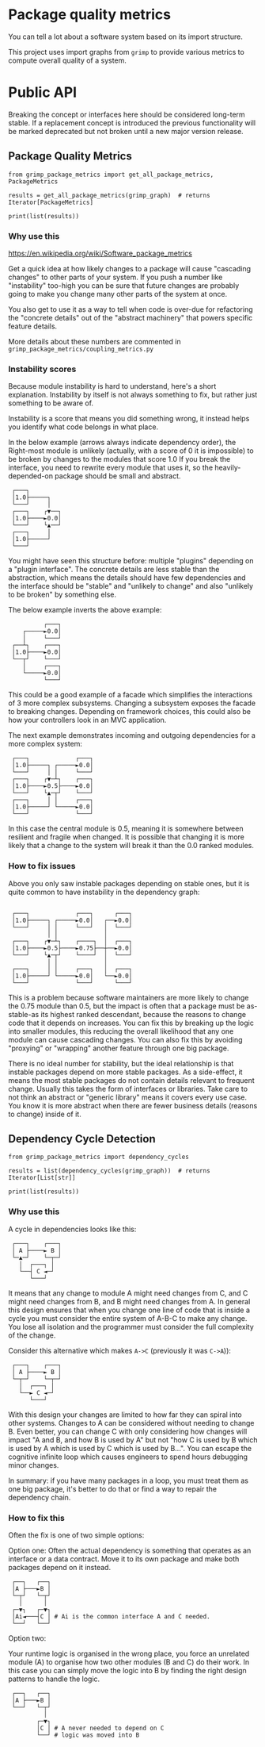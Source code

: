 # Package quality metrics

You can tell a lot about a software system based on its import structure.

This project uses import graphs from `grimp` to provide various metrics to compute overall
quality of a system.

# Public API

Breaking the concept or interfaces here should be considered long-term stable.
If a replacement concept is introduced the previous functionality will be
marked deprecated but not broken until a new major version release.

## Package Quality Metrics

```
from grimp_package_metrics import get_all_package_metrics, PackageMetrics

results = get_all_package_metrics(grimp_graph)  # returns Iterator[PackageMetrics]

print(list(results))
```

### Why use this

https://en.wikipedia.org/wiki/Software_package_metrics

Get a quick idea at how likely changes to a package will cause "cascading
changes" to other parts of your system. If you push a number like "instability"
too-high you can be sure that future changes are probably going to make you
change many other parts of the system at once.

You also get to use it as a way
to tell when code is over-due for refactoring the "concrete details" out of the
"abstract machinery" that powers specific feature details.

More details about these numbers are commented in `grimp_package_metrics/coupling_metrics.py`

### Instability scores

Because module instability is hard to understand, here's a short explanation.
Instability by itself is not always something to fix, but rather just something
to be aware of.

Instability is a score that means you did something wrong, it instead helps you
identify what code belongs in what place.

In the below example (arrows always indicate dependency order), the Right-most module is unlikely (actually, with a score
of 0 it is impossible) to be broken by changes to the modules that score 1.0 If you break the interface, you need to rewrite every module that uses it, so the heavily-depended-on package should be small and abstract.

```
 ┌───┐
 │1.0├─────┐
 └───┘     │
 ┌───┐    ┌▼──┐
 │1.0├────►0.0│
 └───┘    └▲──┘
 ┌───┐     │
 │1.0├─────┘
 └───┘
```

You might have seen this structure before: multiple "plugins" depending on a "plugin interface". The concrete details are less stable than the abstraction, which means the details should have few dependencies and the interface should be "stable" and "unlikely to change" and also "unlikely to be broken" by something else.

The below example inverts the above example:

```
          ┌───┐
    ┌─────►0.0│
    │     └───┘
 ┌──┴┐    ┌───┐
 │1.0├────►0.0│
 └──┬┘    └───┘
    │     ┌───┐
    └─────►0.0│
          └───┘

```

This could be a good example of a facade which simplifies the interactions of 3
more complex subsystems. Changing a subsystem exposes the facade to breaking
changes. Depending on framework choices, this could also be how your
controllers look in an MVC application.

The next example demonstrates incoming and outgoing dependencies for a more complex system:
```
 ┌───┐             ┌───┐
 │1.0├─────┐ ┌─────►0.0│ 
 └───┘     │ │     └───┘
 ┌───┐    ┌▼─┴┐    ┌───┐
 │1.0├────►0.5├────►0.0│
 └───┘    └▲─┬┘    └───┘
 ┌───┐     │ │     ┌───┐
 │1.0├─────┘ └─────►0.0│
 └───┘             └───┘
```

In this case the central module is 0.5, meaning it is somewhere between
resilient and fragile when changed. It is possible that changing it is more
likely that a change to the system will break it than the 0.0 ranked modules.


### How to fix issues

Above you only saw instable packages depending on stable ones, but it is quite
common to have instability in the dependency graph: 

```

 ┌───┐             ┌───┐      ┌───┐
 │1.0├─────┐ ┌─────►0.0│   ┌──►0.0│
 └───┘     │ │     └───┘   │  └───┘
           │ │             │
 ┌───┐    ┌▼─┴┐    ┌────┐  │  ┌───┐
 │1.0├────►0.5├────►0.75├──┼──►0.0│
 └───┘    └▲─┬┘    └────┘  │  └───┘
           │ │             │
 ┌───┐     │ │     ┌───┐   │  ┌───┐
 │1.0├─────┘ └─────►0.0│   └──►0.0│
 └───┘             └───┘      └───┘
```

This is a problem because software maintainers are more likely to change the
0.75 module than 0.5, but the impact is often that a package must be
as-stable-as its highest ranked descendant, because the reasons to change code
that it depends on increases. You can fix this by breaking up the logic into
smaller modules, this reducing the overall likelihood that any one module can
cause cascading changes. You can also fix this by avoiding "proxying" or
"wrapping" another feature through one big package.

There is no ideal number for stability, but the ideal relationship is that
instable packages depend on more stable packages. As a side-effect, it means
the most stable packages do not contain details relevant to frequent change.
Usually this takes the form of interfaces or libraries. Take care to not think
an abstract or "generic library" means it covers every use case. You know it is more
abstract when there are fewer business details (reasons to change) inside of it.


## Dependency Cycle Detection

```
from grimp_package_metrics import dependency_cycles

results = list(dependency_cycles(grimp_graph))  # returns Iterator[List[str]]

print(list(results))
```

### Why use this

A cycle in dependencies looks like this:

```
 ┌───┐    ┌───┐
 │ A ├────► B │
 └─▲─┘    └─┬─┘
   │  ┌───┐ │
   └──┤ C ◄─┘
      └───┘
```

It means that any change to module A might need changes from C, and C might
need changes from B, and B might need changes from A. In general this design
ensures that when you change one line of code that is inside a cycle you must
consider the entire system of A-B-C to make any change. You lose all isolation and the programmer must consider the full complexity of the change.

Consider this alternative which makes `A->C` (previously it was `C->A`)):

```
 ┌───┐    ┌───┐
 │ A ├────► B │
 └─┬─┘    └─┬─┘
   │  ┌───┐ │
   └──► C ◄─┘
      └───┘
```

With this design your changes are limited to how far they can spiral into other
systems. Changes to A can be considered without needing to change B. Even
better, you can change C with only considering how changes will impact "A and
B, and how B is used by A" but not "how C is used by B which is used by A which
is used by C which is used by B...". You can escape the cognitive infinite loop
which causes engineers to spend hours debugging minor changes.

In summary: if you have many packages in a loop, you must treat them as one big
package, it's better to do that or find a way to repair the dependency chain.

### How to fix this

Often the fix is one of two simple options:

Option one: Often the actual dependency is something that operates as an interface or a data contract. Move it to its own package and make both packages depend on it instead.

```
 ┌──┐   ┌──┐
 │A ├───►B │
 └─┬┘   └─┬┘
   │      │
 ┌─▼┐   ┌─▼┐
 │Ai◄───┤C │ # Ai is the common interface A and C needed.
 └──┘   └──┘
```

Option two:

Your runtime logic is organised in the wrong place, you force an unrelated
module (A) to organise how two other modules (B and C) do their work. In this
case you can simply move the logic into B by finding the right design patterns
to handle the logic.

```
 ┌──┐   ┌──┐
 │A ├───►B │
 └──┘   └─┬┘
          │
        ┌─▼┐
        │C │ # A never needed to depend on C
        └──┘ # logic was moved into B
```

